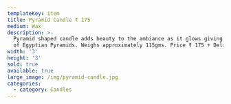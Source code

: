 ```yaml
---
templateKey: item
title: Pyramid Candle ₹ 175
medium: Wax
description: >-
  Pyramid shaped candle adds beauty to the ambiance as it glows giving a glimpse
  of Egyptian Pyramids. Weighs approximately 115gms. Price ₹ 175 + Delivery
width: '3'
height: '3'
sold: true
available: true
large_image: /img/pyramid-candle.jpg
categories:
  - category: Candles
---
```


